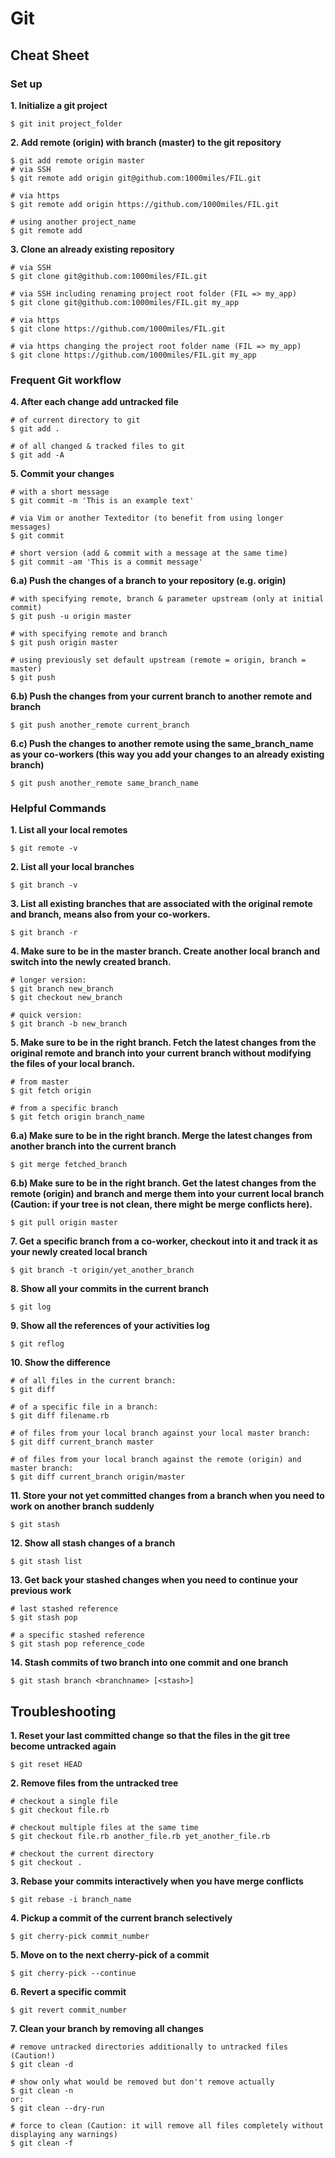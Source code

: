 # Git
## Cheat Sheet

### Set up

**1. Initialize a git project**
```
$ git init project_folder
```

**2. Add remote (origin) with branch (master) to the git repository**
```
$ git add remote origin master
# via SSH
$ git remote add origin git@github.com:1000miles/FIL.git

# via https
$ git remote add origin https://github.com/1000miles/FIL.git

# using another project_name
$ git remote add
```
**3. Clone an already existing repository**
```
# via SSH
$ git clone git@github.com:1000miles/FIL.git

# via SSH including renaming project root folder (FIL => my_app)
$ git clone git@github.com:1000miles/FIL.git my_app

# via https
$ git clone https://github.com/1000miles/FIL.git

# via https changing the project root folder name (FIL => my_app)
$ git clone https://github.com/1000miles/FIL.git my_app
```

### Frequent Git workflow

**4. After each change add untracked file**
```
# of current directory to git
$ git add .

# of all changed & tracked files to git
$ git add -A
```

**5. Commit your changes**
```
# with a short message
$ git commit -m 'This is an example text'

# via Vim or another Texteditor (to benefit from using longer messages)
$ git commit

# short version (add & commit with a message at the same time)
$ git commit -am 'This is a commit message'
```

**6.a) Push the changes of a branch to your repository (e.g. origin)**
```
# with specifying remote, branch & parameter upstream (only at initial commit)
$ git push -u origin master

# with specifying remote and branch
$ git push origin master

# using previously set default upstream (remote = origin, branch = master)
$ git push
```

**6.b) Push the changes from your current branch to another remote and branch**
```
$ git push another_remote current_branch
```

**6.c) Push the changes to another remote using the same_branch_name as your co-workers (this way you add your changes to an already existing branch)**
```
$ git push another_remote same_branch_name
```

### Helpful Commands

**1. List all your local remotes**
```
$ git remote -v
```

**2. List all your local branches**
```
$ git branch -v
```

**3. List all existing branches that are associated with the original remote and branch, means also from your co-workers.**
```
$ git branch -r
```

**4. Make sure to be in the master branch. Create another local branch and switch into the newly created branch.**
```
# longer version:
$ git branch new_branch
$ git checkout new_branch

# quick version:
$ git branch -b new_branch
```

**5. Make sure to be in the right branch. Fetch the latest changes from the original remote and branch into your current branch without modifying the files of your local branch.**
```
# from master
$ git fetch origin

# from a specific branch
$ git fetch origin branch_name
```
**6.a) Make sure to be in the right branch. Merge the latest changes from another branch into the current branch**
```
$ git merge fetched_branch
```

**6.b) Make sure to be in the right branch. Get the latest changes from the remote (origin) and branch and merge them into your current local branch (Caution: if your tree is not clean, there might be merge conflicts here).**
```
$ git pull origin master
```

**7. Get a specific branch from a co-worker, checkout into it and track it as your newly created local branch**
```
$ git branch -t origin/yet_another_branch
```

**8. Show all your commits in the current branch**
```
$ git log
```

**9. Show all the references of your activities log**
```
$ git reflog
```

**10. Show the difference**
```
# of all files in the current branch:
$ git diff

# of a specific file in a branch:
$ git diff filename.rb

# of files from your local branch against your local master branch:
$ git diff current_branch master

# of files from your local branch against the remote (origin) and master branch:
$ git diff current_branch origin/master
```
**11. Store your not yet committed changes from a branch when you need to work on another branch suddenly**
```
$ git stash
```

**12. Show all stash changes of a branch**
```
$ git stash list
```
**13. Get back your stashed changes when you need to continue your previous work**
```
# last stashed reference
$ git stash pop

# a specific stashed reference
$ git stash pop reference_code
```
**14. Stash commits of two branch into one commit and one branch**
```
$ git stash branch <branchname> [<stash>]
```

## Troubleshooting

**1. Reset your last committed change so that the files in the git tree become untracked again**
```
$ git reset HEAD
```

**2. Remove files from the untracked tree**
```
# checkout a single file
$ git checkout file.rb

# checkout multiple files at the same time
$ git checkout file.rb another_file.rb yet_another_file.rb

# checkout the current directory
$ git checkout .
```

**3. Rebase your commits interactively when you have merge conflicts**
```
$ git rebase -i branch_name
```

**4. Pickup a commit of the current branch selectively**
```
$ git cherry-pick commit_number
```
**5. Move on to the next cherry-pick of a commit**
```
$ git cherry-pick --continue
```

**6. Revert a specific commit**
```
$ git revert commit_number
```

**7. Clean your branch by removing all changes**
```
# remove untracked directories additionally to untracked files (Caution!)
$ git clean -d

# show only what would be removed but don't remove actually
$ git clean -n
or:
$ git clean --dry-run

# force to clean (Caution: it will remove all files completely without displaying any warnings)
$ git clean -f
```
